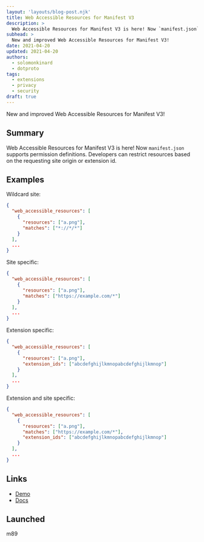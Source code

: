 ```yaml
---
layout: 'layouts/blog-post.njk'
title: Web Accessible Resources for Manifest V3
description: >
  Web Accessible Resources for Manifest V3 is here! Now `manifest.json` supports permission definitions. Developers can restrict resources based on the requesting site origin or extension id.
subhead: >
  New and improved Web Accessible Resources for Manifest V3!
date: 2021-04-20
updated: 2021-04-20
authors:
  - solomonkinard
  - dotproto
tags:
  - extensions
  - privacy
  - security
draft: true
---
```


New and improved Web Accessible Resources for Manifest V3!

## Summary

Web Accessible Resources for Manifest V3 is here! Now ```manifest.json``` supports permission definitions. Developers can restrict resources based on the requesting site origin or extension id.

## Examples

Wildcard site:

```json
{
  "web_accessible_resources": [
    {
      "resources": ["a.png"],
      "matches": ["*://*/*"]
    }
  ],
  ...
}
```

Site specific:

```json
{
  "web_accessible_resources": [
    {
      "resources": ["a.png"],
      "matches": ["https://example.com/*"]
    }
  ],
  ...
}
```


Extension specific:

```json
{
  "web_accessible_resources": [
    {
      "resources": ["a.png"],
      "extension_ids": ["abcdefghijlkmnopabcdefghijlkmnop"]
    }
  ],
  ...
}
```

Extension and site specific:

```json
{
  "web_accessible_resources": [
    {
      "resources": ["a.png"],
      "matches": ["https://example.com/*"],
      "extension_ids": ["abcdefghijlkmnopabcdefghijlkmnop"]
    }
  ],
  ...
}
```

## Links

* [Demo][war-example]
* [Docs][war-docs]

## Launched

m89

[war-example]: https://github.com/GoogleChrome/chrome-extensions-samples/tree/main/api/web-accessible-resources
[war-docs]: https://developer.chrome.com/docs/extensions/mv3/manifest/web_accessible_resources/
